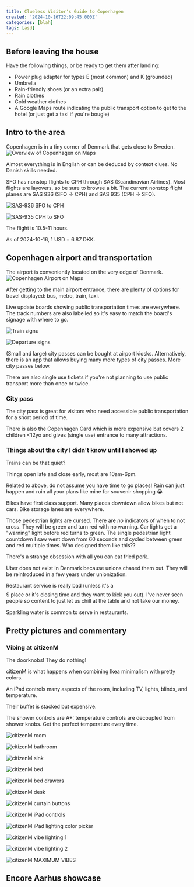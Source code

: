 ```yaml
---
title: Clueless Visitor's Guide to Copenhagen
created: '2024-10-16T22:09:45.000Z'
categories: [blah]
tags: [asd]
---
```


## Before leaving the house

Have the following things, or be ready to get them after landing:

- Power plug adapter for types E (most common) and K (grounded)
- Umbrella
- Rain-friendly shoes (or an extra pair)
- Rain clothes
- Cold weather clothes
- A Google Maps route indicating the public transport option to get to the hotel (or just get a taxi if you're bougie)

## Intro to the area

Copenhagen is in a tiny corner of Denmark that gets close to Sweden.
![Overview of Copenhagen on Maps](https://f002.backblazeb2.com/file/gigglekeklol/gmaps-copenhagen-overview.png)

Almost everything is in English or can be deduced by context clues. No Danish skills needed.

SFO has nonstop flights to CPH through SAS (Scandinavian Airlines). Most flights are layovers, so be sure to browse a bit.
The current nonstop flight planes are SAS 936 (SFO -> CPH) and SAS 935 (CPH -> SFO).

![SAS-936 SFO to CPH](https://f002.backblazeb2.com/file/gigglekeklol/sas-936.png)

![SAS-935 CPH to SFO](https://f002.backblazeb2.com/file/gigglekeklol/sas-935.png)

The flight is 10.5-11 hours.

As of 2024-10-16, 1 USD = 6.87 DKK.

## Copenhagen airport and transportation

The airport is conveniently located on the very edge of Denmark.
![Copenhagen Airport on Maps](https://f002.backblazeb2.com/file/gigglekeklol/copenhagen-airport.png)

After getting to the main airport entrance, there are plenty of options for travel displayed: bus, metro, train, taxi.

Live update boards showing public transportation times are everywhere. The track numbers are also labelled so it's easy to match the board's signage with where to go.

![Train signs](https://f002.backblazeb2.com/file/gigglekeklol/train-signs.jpg)

![Departure signs](https://f002.backblazeb2.com/file/gigglekeklol/train-departure-board.jpg)

(Small and large) city passes can be bought at airport kiosks. Alternatively, there is an app that allows buying many more types of city passes. More city passes below.

There are also single use tickets if you're not planning to use public transport more than once or twice.

### City pass

The city pass is great for visitors who need accessible public transportation for a short period of time.

There is also the Copenhagen Card which is more expensive but covers 2 children <12yo and gives (single use) entrance to many attractions.

### Things about the city I didn't know until I showed up

Trains can be that quiet?

Things open late and close early, most are 10am-6pm.

Related to above, do not assume you have time to go places! Rain can just happen and ruin all your plans like mine for souvenir shopping 😭

Bikes have first class support. Many places downtown allow bikes but not cars. Bike storage lanes are everywhere.

Those pedestrian lights are cursed. There are _no_ indicators of when to not cross. They will be green and turn red with no warning. Car lights get a "warning" light before red turns to green. The single pedestrian light countdown I saw went down from 60 seconds and cycled between green and red multiple times. Who designed them like this??

There's a strange obsession with all you can eat fried pork.

Uber does not exist in Denmark because unions chased them out. They will be reintroduced in a few years under unionization.

Restaurant service is really bad (unless it's a $$$$$ place or it's closing time and they want to kick you out). I've never seen people so content to just let us chill at the table and not take our money.

Sparkling water is common to serve in restaurants.

## Pretty pictures and commentary

### Vibing at citizenM

The doorknobs! They do nothing!

citizenM is what happens when combining Ikea minimalism with pretty colors.

An iPad controls many aspects of the room, including TV, lights, blinds, and temperature.

Their buffet is stacked but expensive.

The shower controls are A+: temperature controls are decoupled from shower knobs. Get the perfect temperature every time.

![citizenM room](https://f002.backblazeb2.com/file/gigglekeklol/citizenm-room-view.jpg)

![citizenM bathroom](https://f002.backblazeb2.com/file/gigglekeklol/citizenm-bathroom.jpg)

![citizenM sink](https://f002.backblazeb2.com/file/gigglekeklol/citizenm-sink.jpg)

![citizenM bed](https://f002.backblazeb2.com/file/gigglekeklol/citizenm-bed.jpg)

![citizenM bed drawers](https://f002.backblazeb2.com/file/gigglekeklol/citizenm-bed-drawers.jpg)

![citizenM desk](https://f002.backblazeb2.com/file/gigglekeklol/citizenm-desk.jpg)

![citizenM curtain buttons](https://f002.backblazeb2.com/file/gigglekeklol/citizenm-buttons.jpg)

![citizenM iPad controls](https://f002.backblazeb2.com/file/gigglekeklol/citizenm-ipad-controls.jpg)

![citizenM iPad lighting color picker](https://f002.backblazeb2.com/file/gigglekeklol/citizenm-vibe-lighting-color-picker.jpg)

![citizenM vibe lighting 1](https://f002.backblazeb2.com/file/gigglekeklol/citizenm-vibe-lighting.jpg)

![citizenM vibe lighting 2](https://f002.backblazeb2.com/file/gigglekeklol/citizenm-vibe-lighting-2.jpg)

![citizenM MAXIMUM VIBES](https://f002.backblazeb2.com/file/gigglekeklol/citizenm-maximum-vibes.jpg)


## Encore Aarhus showcase

